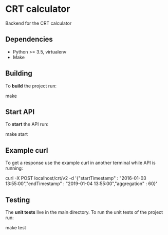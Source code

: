 CRT calculator
=============================

Backend for the CRT calculator

Dependencies
------------

* Python >= 3.5, virtualenv
* Make

Building
--------

To **build** the project run:

make

Start API
--------

To **start** the API run:

make start
    
Example curl
--------

To get a response use the example curl in another terminal while API is running:

curl -X POST localhost/crt/v2 -d '{"startTimestamp" : "2016-01-03 13:55:00","endTimestamp" : "2019-01-04 13:55:00","aggregation" : 60}'


Testing
-------

The **unit tests** live in the main directory.
To run the unit tests of the project run:

make test

